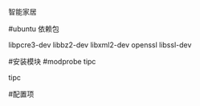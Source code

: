 智能家居

#ubuntu 依赖包

libpcre3-dev libbz2-dev libxml2-dev openssl libssl-dev

#安装模块
#modprobe tipc

tipc

#配置项


